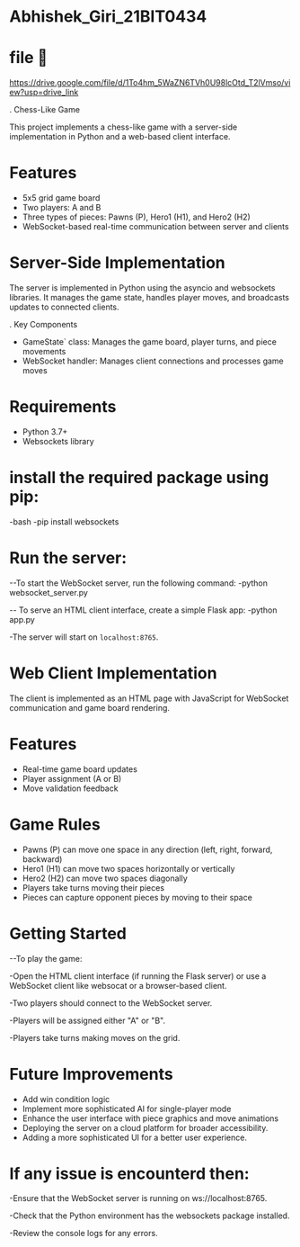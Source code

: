 # Abhishek_Giri_21BIT0434

# file 🔗 
https://drive.google.com/file/d/1To4hm_5WaZN6TVh0U98lcOtd_T2lVmso/view?usp=drive_link

. Chess-Like Game

This project implements a chess-like game with a server-side implementation in Python and a web-based client interface.

# Features

- 5x5 grid game board
- Two players: A and B
- Three types of pieces: Pawns (P), Hero1 (H1), and Hero2 (H2)
- WebSocket-based real-time communication between server and clients

# Server-Side Implementation

The server is implemented in Python using the asyncio and websockets libraries. 
It manages the game state, handles player moves, and broadcasts updates to connected clients.

. Key Components
- GameState` class: Manages the game board, player turns, and piece movements
- WebSocket handler: Manages client connections and processes game moves

# Requirements
- Python 3.7+
- Websockets library

# install the required package using pip:
-bash
-pip install websockets

# Run the server:

--To start the WebSocket server, run the following command:
-python websocket_server.py

-- To serve an HTML client interface, create a simple Flask app:
-python app.py

-The server will start on `localhost:8765`.

# Web Client Implementation

The client is implemented as an HTML page with JavaScript for WebSocket communication and game board rendering.

 # Features
- Real-time game board updates
- Player assignment (A or B)
- Move validation feedback

# Game Rules
- Pawns (P) can move one space in any direction (left, right, forward, backward)
- Hero1 (H1) can move two spaces horizontally or vertically
- Hero2 (H2) can move two spaces diagonally
- Players take turns moving their pieces
- Pieces can capture opponent pieces by moving to their space

# Getting Started

--To play the game:

-Open the HTML client interface (if running the Flask server) or use a WebSocket client like websocat or a browser-based client.

-Two players should connect to the WebSocket server.

-Players will be assigned either "A" or "B".

-Players take turns making moves on the grid.

# Future Improvements
- Add win condition logic
- Implement more sophisticated AI for single-player mode
- Enhance the user interface with piece graphics and move animations
- Deploying the server on a cloud platform for broader accessibility.
- Adding a more sophisticated UI for a better user experience.

# If any issue is encounterd then:
-Ensure that the WebSocket server is running on ws://localhost:8765.

-Check that the Python environment has the websockets package installed.

-Review the console logs for any errors.



